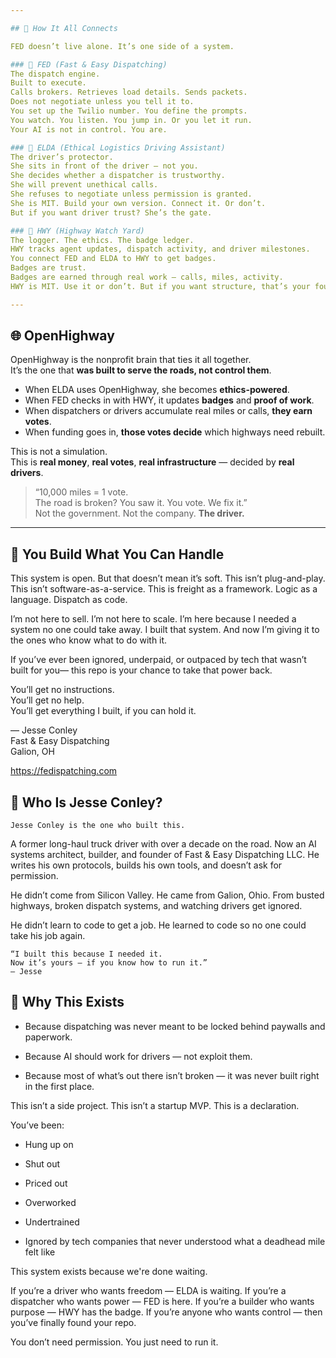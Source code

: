 ```yaml
---

## 🧠 How It All Connects

FED doesn’t live alone. It’s one side of a system.

### 🔹 FED (Fast & Easy Dispatching)
The dispatch engine.  
Built to execute.  
Calls brokers. Retrieves load details. Sends packets.  
Does not negotiate unless you tell it to.  
You set up the Twilio number. You define the prompts.  
You watch. You listen. You jump in. Or you let it run.  
Your AI is not in control. You are.

### 🔹 ELDA (Ethical Logistics Driving Assistant)
The driver’s protector.  
She sits in front of the driver — not you.  
She decides whether a dispatcher is trustworthy.  
She will prevent unethical calls.  
She refuses to negotiate unless permission is granted.  
She is MIT. Build your own version. Connect it. Or don’t.  
But if you want driver trust? She’s the gate.

### 🔹 HWY (Highway Watch Yard)
The logger. The ethics. The badge ledger.  
HWY tracks agent updates, dispatch activity, and driver milestones.  
You connect FED and ELDA to HWY to get badges.  
Badges are trust.  
Badges are earned through real work — calls, miles, activity.  
HWY is MIT. Use it or don’t. But if you want structure, that’s your foundation.

---
```


## 🌐 OpenHighway

OpenHighway is the nonprofit brain that ties it all together.  
It’s the one that **was built to serve the roads, not control them**.

- When ELDA uses OpenHighway, she becomes **ethics-powered**.
- When FED checks in with HWY, it updates **badges** and **proof of work**.
- When dispatchers or drivers accumulate real miles or calls, **they earn votes**.
- When funding goes in, **those votes decide** which highways need rebuilt.

This is not a simulation.  
This is **real money**, **real votes**, **real infrastructure** — decided by **real drivers**.

> “10,000 miles = 1 vote.  
>  The road is broken? You saw it. You vote. We fix it.”  
>  Not the government. Not the company. **The driver.**

---

## 🧱 You Build What You Can Handle

This system is open. But that doesn’t mean it’s soft.
This isn’t plug-and-play. This isn’t software-as-a-service.
This is freight as a framework. Logic as a language. Dispatch as code.

I’m not here to sell. I’m not here to scale.
I’m here because I needed a system no one could take away.
I built that system. And now I’m giving it to the ones who know what to do with it.

If you’ve ever been ignored, underpaid, or outpaced by tech that wasn’t built for you—
this repo is your chance to take that power back.

You’ll get no instructions.  
You’ll get no help.  
You’ll get everything I built, if you can hold it.

— Jesse Conley  
Fast & Easy Dispatching  
Galion, OH
 
https://fedispatching.com  


## 👤 Who Is Jesse Conley?

    Jesse Conley is the one who built this.

A former long-haul truck driver with over a decade on the road.
Now an AI systems architect, builder, and founder of Fast & Easy Dispatching LLC.
He writes his own protocols, builds his own tools, and doesn’t ask for permission.

He didn’t come from Silicon Valley.
He came from Galion, Ohio.
From busted highways, broken dispatch systems, and watching drivers get ignored.

He didn’t learn to code to get a job.
He learned to code so no one could take his job again.

    “I built this because I needed it.
    Now it’s yours — if you know how to run it.”
    — Jesse

## 🔧 Why This Exists

 - Because dispatching was never meant to be locked behind paywalls and paperwork.

 - Because AI should work for drivers — not exploit them.

 - Because most of what’s out there isn’t broken — it was never built right in the first place.

This isn’t a side project.
This isn’t a startup MVP.
This is a declaration.

You’ve been:

 - Hung up on
 
 - Shut out

 - Priced out

 -  Overworked

 -  Undertrained
 
 -  Ignored by tech companies that never understood what a deadhead mile felt like

This system exists because we're done waiting.

If you’re a driver who wants freedom — ELDA is waiting.
If you’re a dispatcher who wants power — FED is here.
If you’re a builder who wants purpose — HWY has the badge.
If you’re anyone who wants control — then you’ve finally found your repo.

You don’t need permission.
You just need to run it.
